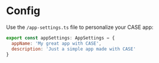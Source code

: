 # Config

Use the `/app-settings.ts` file to personalize your CASE app:

```js
export const appSettings: AppSettings = {
  appName: 'My great app with CASE',
  description: 'Just a simple app made with CASE'
}
```
